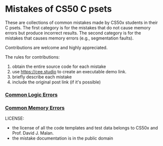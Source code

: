 # Mistakes of CS50 C psets

These are collections of common mistakes made by CS50x students in
their C psets. The first category is for the mistakes that do not
cause memory errors but produce incorrect results. The second category
is for the mistakes that causes memory errors (e.g., segmentation
faults).

Contributions are welcome and highly appreciated.

The rules for contributions:

1. obtain the entire source code for each mistake
2. use https://cee.studio to create an executable demo link.
3. briefly describe each mistake
4. include the original post link (if it's possible)

### [Common Logic Errors](logic-errors.md)

### [Common Memory Errors](memory-errors.md)



LICENSE:
 - the license of all the code templates and test data belongs to CS50x and Prof. David J. Malan. 
 - the mistake documentation is in the public domain
